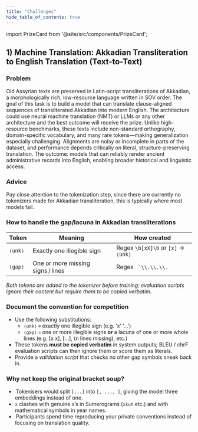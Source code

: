 ```yaml
---
title: "Challenges"
hide_table_of_contents: true
---
```


import PrizeCard from '@site/src/components/PrizeCard';

<head>
  <html data-theme="dark" />

  <meta
    name="description"
    content="A $1,000,000+ machine learning and computer vision competition"
  />

  <meta property="og:type" content="website" />
  <meta property="og:url" content="https://scrollprize.org" />
  <meta property="og:title" content="Deep Past Challenge" />
  <meta
    property="og:description"
    content="A $1,000,000+ machine learning and computer vision competition"
  />
  <meta
    property="og:image"
    content="https://scrollprize.org/img/social/opengraph.jpg"
  />

  <meta property="twitter:card" content="summary_large_image" />
  <meta property="twitter:url" content="https://scrollprize.org" />
  <meta property="twitter:title" content="Deep Past Challenge" />
  <meta
    property="twitter:description"
    content="A $1,000,000+ machine learning and computer vision competition"
  />
  <meta
    property="twitter:image"
    content="https://scrollprize.org/img/social/opengraph.jpg"
  />
</head>

## 1) Machine Translation: Akkadian Transliteration to English Translation (Text-to-Text)

### Problem

Old Assyrian texts are preserved in Latin-script transliterations of Akkadian, a morphologically rich, low-resource language written in SOV order. The goal of this task is to build a model that can translate clause-aligned sequences of transliterated Akkadian into modern English. The architecture could use neural machine translation (NMT) or LLMs or any other architecture and the best outcome will receive the prize. Unlike high-resource benchmarks, these texts include non-standard orthography, domain-specific vocabulary, and many rare tokens—making generalization especially challenging. Alignments are noisy or incomplete in parts of the dataset, and performance depends critically on literal, structure-preserving translation. The outcome: models that can reliably render ancient administrative records into English, enabling broader historical and linguistic access.

### Advice

Pay close attention to the tokenization step, since there are currently no tokenizers made for Akkadian transliteration, this is typically where most models fail.

### How to handle the gap/lacuna in Akkadian transliterations

| Token | Meaning | How created |
| --- | --- | --- |
| `⟨unk⟩` | Exactly one illegible sign | Regex `\b[xX]\b` or `[x]` → `⟨unk⟩` |
| `⟨gap⟩` | One or more missing signs / lines | Regex `` `\\.\\.\\.`` |

*Both tokens are added to the tokenizer before training; evaluation scripts ignore their content but require them to be copied verbatim.*

### Document the convention for competition

- Use the following substitutions:
  - `⟨unk⟩` = exactly one illegible sign (e.g. ‘x’ ‘…’)
  - `⟨gap⟩` = one or more illegible signs **or** a lacuna of one or more whole lines (e.g. [x x], [...], (n lines missing), etc.)
- These tokens **must be copied verbatim** in system outputs; BLEU / chrF evaluation scripts can then ignore them or score them as literals.
- Provide a *validation script* that checks no other gap symbols sneak back in.

### Why not keep the original bracket soup?

-  Tokenisers would split `[...]` into `[, ..., ]`, giving the model three embeddings instead of one.
- `x` clashes with genuine x’s in Sumerograms (`xšut` etc.) and with mathematical symbols in year names.
-  Participants spend time reproducing your private conventions instead of focusing on translation quality.

